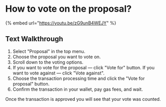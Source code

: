 # How to vote on the proposal?

{% embed url="https://youtu.be/zG9unB4WEJY" %}



## Text Walkthrough

1. Select "Proposal" in the top menu.
2. Choose the proposal you want to vote on.
3. Scroll down to the voting options. 
4. If you want to vote for the proposal — click "Vote for" button. If you want to vote against — click "Vote against".
5. Choose the transaction processing time and click the "Vote for proposal" button.
6. Confirm the transaction in your wallet, pay gas fees, and wait.

Once the transaction is approved you will see that your vote was counted.
